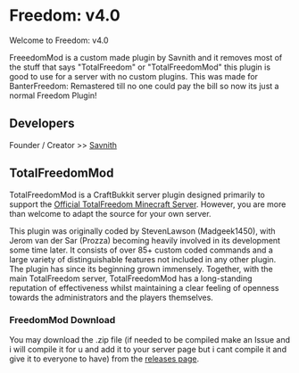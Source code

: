 # Freedom: v4.0 #

Welcome to Freedom: v4.0

FreeedomMod is a custom made plugin by Savnith and it removes most of the stuff that says "TotalFreedom" or "TotalFreedomMod" this plugin is good to use for a server with no custom plugins.
This was made for BanterFreedom: Remastered till no one could pay the bill so now its just a normal Freedom Plugin!

## Developers ##

Founder / Creator >> [Savnith](https://github.com/Superior-tL)

## TotalFreedomMod ##
TotalFreedomMod is a CraftBukkit server plugin designed primarily to support the [Official TotalFreedom Minecraft Server](http://totalfreedom.me/). However, you are more than welcome to adapt the source for your own server.

This plugin was originally coded by StevenLawson (Madgeek1450), with Jerom van der Sar (Prozza) becoming heavily involved in its development some time later. It consists of over 85+ custom coded commands and a large variety of distinguishable features not included in any other plugin. The plugin has since its beginning grown immensely. Together, with the main TotalFreedom server, TotalFreedomMod has a long-standing reputation of effectiveness whilst maintaining a clear feeling of openness towards the administrators and the players themselves.

### FreedomMod Download ###

You may download the .zip file (if needed to be compiled make an Issue and i will compile it for u and add it to your server page but i cant compile it and give it to everyone to have) from the [releases page](https://github.com/CraftedNetwork/Freedom/releases).
